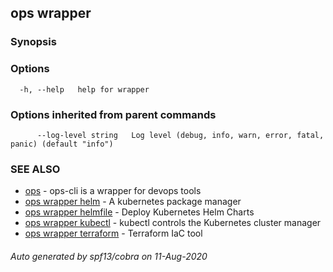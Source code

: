 ## ops wrapper



### Synopsis



### Options

```
  -h, --help   help for wrapper
```

### Options inherited from parent commands

```
      --log-level string   Log level (debug, info, warn, error, fatal, panic) (default "info")
```

### SEE ALSO

* [ops](ops.md)	 - ops-cli is a wrapper for devops tools
* [ops wrapper helm](ops_wrapper_helm.md)	 - A kubernetes package manager
* [ops wrapper helmfile](ops_wrapper_helmfile.md)	 - Deploy Kubernetes Helm Charts
* [ops wrapper kubectl](ops_wrapper_kubectl.md)	 - kubectl controls the Kubernetes cluster manager
* [ops wrapper terraform](ops_wrapper_terraform.md)	 - Terraform IaC tool

###### Auto generated by spf13/cobra on 11-Aug-2020
